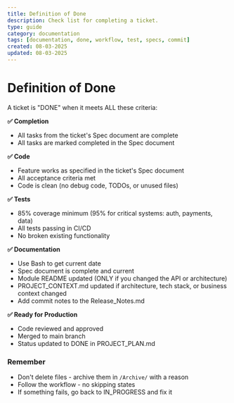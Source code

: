 ```yaml
---
title: Definition of Done
description: Check list for completing a ticket.
type: guide
category: documentation
tags: [documentation, done, workflow, test, specs, commit]
created: 08-03-2025
updated: 08-03-2025
---
```


# **Definition of Done**

A ticket is "DONE" when it meets ALL these criteria:

**✅ Completion**
- All tasks from the ticket's Spec document are complete
- All tasks are marked completed in the Spec document 

**✅ Code**
- Feature works as specified in the ticket's Spec document
- All acceptance criteria met
- Code is clean (no debug code, TODOs, or unused files)

**✅ Tests**
- 85% coverage minimum (95% for critical systems: auth, payments, data)
- All tests passing in CI/CD
- No broken existing functionality

**✅ Documentation**
- Use Bash to get current date
- Spec document is complete and current
- Module README updated (ONLY if you changed the API or architecture)
- PROJECT_CONTEXT.md updated if architecture, tech stack, or business context changed
- Add commit notes to the Release_Notes.md

**✅ Ready for Production**
- Code reviewed and approved
- Merged to main branch
- Status updated to DONE in PROJECT_PLAN.md

### **Remember**
- Don't delete files - archive them in `/Archive/` with a reason
- Follow the workflow - no skipping states
- If something fails, go back to IN_PROGRESS and fix it

